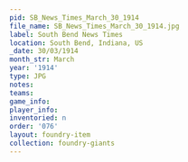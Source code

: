 ```yaml
---
pid: SB_News_Times_March_30_1914
file_name: SB_News_Times_March_30_1914.jpg
label: South Bend News Times
location: South Bend, Indiana, US
_date: 30/03/1914
month_str: March
year: '1914'
type: JPG
notes: 
teams: 
game_info: 
player_info: 
inventoried: n
order: '076'
layout: foundry-item
collection: foundry-giants
---
```

